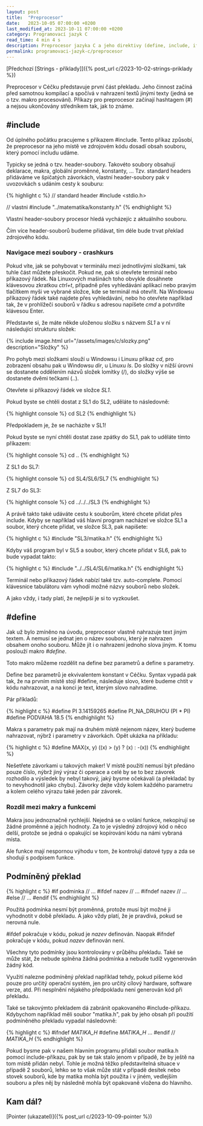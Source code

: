 ```yaml
---
layout: post
title:  "Preprocesor"
date:   2023-10-05 07:00:00 +0200
last_modified_at: 2023-10-11 07:00:00 +0200
category: Programovací jazyk C
read_time: 4 min 4 s
description: Preprocesor jazyka C a jeho direktivy (define, include, if).
permalink: programovaci-jazyk-c/preprocesor
---
```


[Předchozí [Strings - příklady]]({% post_url c/2023-10-02-strings-priklady %})

Preprocesor v Céčku představuje první část překladu. Jeho činnost začíná před samotnou kompilací a spočívá v nahrazení textů jinými texty (jedná se o tzv. makro procesování). Příkazy pro preprocesor začínají hashtagem (#) a nejsou ukončovány středníkem tak, jak to známe.

## #include

Od úplného počátku pracujeme s příkazem #include. Tento příkaz způsobí, že preprocesor na jeho místě ve zdrojovém kódu dosadí obsah souboru, který pomocí includu udáme.

Typicky se jedná o tzv. header-soubory. Takovéto soubory obsahují deklarace, makra, globální proměnné, konstanty, ... Tzv. standard headers přidáváme ve špičatých závorkách, vlastní header-soubory pak v uvozovkách s udáním cesty k souburu:

{% highlight c %}
// standard header
#include <stdio.h>

// vlastni
#include "../matematika/konstanty.h"
{% endhighlight %}

Vlastní header-soubory procesor hledá vycházejíc z aktuálního souboru.

Čím více header-souborů budeme přidávat, tím déle bude trvat překlad zdrojového kódu.

### Navigace mezi soubory - crashkurs

Pokud víte, jak se pohybovat v terminálu mezi jednotlivými složkami, tak tuhle část můžete přeskočit. Pokud ne, pak si otevřete terminál nebo příkazový řádek. Na Linuxových mašinách toho obvykle dosáhnete klávesovou zkratkou *ctrl+t*, případně přes vyhledávání aplikací nebo pravým tlačítkem myši ve vybrané složce, kde se terminál má otevřít. Na Windowsu příkazový řádek také najdete přes vyhledávání, nebo ho otevřete například tak, že v prohlížeči souborů v řádku s adresou napíšete *cmd* a potvrdíte klávesou Enter.

Představte si, že máte někde uloženou složku s názvem *SL1* a v ní následující strukturu složek:

{% include image.html url="/assets/images/c/slozky.png" description="Složky" %}

Pro pohyb mezi složkami slouží u Windowsu i Linuxu příkaz *cd*, pro zobrazení obsahu pak u Windowsu *dir*, u Linuxu *ls*. Do složky v nižší úrovni se dostanete oddělením názvů složek lomítky (/), do složky výše se dostanete dvěmi tečkami (..).

Otevřete si příkazový řádek ve složce *SL1*.

Pokud byste se chtěli dostat z SL1 do SL2, uděláte to následovně:

{% highlight console %}
cd SL2
{% endhighlight %}

Předpokladem je, že se nacházíte v SL1!

Pokud byste se nyní chtěli dostat zase zpátky do SL1, pak to uděláte tímto příkazem:

{% highlight console %}
cd ..
{% endhighlight %}

Z SL1 do SL7:

{% highlight console %}
cd SL4/SL6/SL7
{% endhighlight %}

Z SL7 do SL3:

{% highlight console %}
cd ../../../SL3
{% endhighlight %}

A právě takto také udáváte cestu k souborům, které chcete přidat přes include. Kdyby se například váš hlavní program nacházel ve složce SL1 a soubor, který chcete přidat, ve složce SL3, pak napíšete:

{% highlight c %}
#include "SL3/matika.h"
{% endhighlight %}

Kdyby váš program byl v SL5 a soubor, který chcete přidat v SL6, pak to bude vypadat takto:

{% highlight c %}
#include "../../SL4/SL6/matika.h"
{% endhighlight %}

Terminál nebo příkazový řádek nabízí také tzv. auto-complete. Pomocí klávesnice tabulátoru vám vyhodí možné názvy souborů nebo složek.

A jako vždy, i tady platí, že nejlepší je si to vyzkoušet.

## #define

Jak už bylo zmíněno na úvodu, preprocesor vlastně nahrazuje text jiným textem. A nemusí se jednat jen o název souboru, který je nahrazen obsahem onoho souboru. Může jít i o nahrazení jednoho slova jiným. K tomu poslouží makro *#define*.

Toto makro můžeme rozdělit na define bez parametrů a define s parametry.

Define bez parametrů je ekvivalentem konstant v Céčku. Syntax vypadá pak tak, že na prvním místě stojí #define, následuje slovo, které budeme chtít v kódu nahrazovat, a na konci je text, kterým slovo nahradíme.

Pár příkladů:

{% highlight c %}
#define PI 3.14159265
#define PI_NA_DRUHOU (PI * PI)
#define PODVAHA 18.5
{% endhighlight %}

Makra s parametry pak mají na druhém místě nejenom název, který budeme nahrazovat, nýbrž i parametry v závorkách. Opět ukázka na příkladu:

{% highlight c %}
#define MAX(x, y) ((x) > (y) ? (x) : -(x))
{% endhighlight %}

Nešetřete závorkami u takových maker! V místě použití nemusí být předáno pouze číslo, nýbrž jiný výraz či operace a celé by se to bez závorek rozhodilo a výsledek by nebyl takový, jaký bysme očekávali (a překladač by to nevyhodnotil jako chybu). Závorky dejte vždy kolem každého parametru a kolem celého výrazu také jeden pár závorek.

### Rozdíl mezi makry a funkcemi

Makra jsou jednoznačně rychlejší. Nejedná se o volání funkce, nekopírují se žádné proměnné a jejich hodnoty. Za to je výsledný zdrojový kód o něco delší, protože se jedná o opakující se kopírování kódu na námi vybraná místa.

Ale funkce mají nespornou výhodu v tom, že kontrolují datové typy a zda se shodují s podpisem funkce.

## Podmíněný překlad

{% highlight c %}
#if podminka
// ...
#ifdef nazev
// ...
#ifndef nazev
// ...
#else
// ...
#endif
{% endhighlight %}

Použitá podmínka nesmí být proměnná, protože musí být možné ji vyhodnotit v době překladu. A jako vždy platí, že je pravdivá, pokud se nerovná nule.

#ifdef pokračuje v kódu, pokud je *nazev* definován. Naopak #ifndef pokračuje v kódu, pokud *nazev* definován není.

Všechny tyto podmínky jsou kontrolovány v průběhu překladu. Také se může stát, že nebude splněna žádná podmínka a nebude tudíž vygenerován žádný kód.

Využití nalezne podmíněný překlad například tehdy, pokud píšeme kód pouze pro určitý operační systém, jen pro určitý cílový hardware, software verze, atd. Při nesplnění nějakého předpokladu není generován kód při překladu. 

Také se takovýmto překladem dá zabránit opakovaného #include-příkazu. Kdybychom například měli soubor "matika.h", pak by jeho obsah při použití podmíněného překladu vypadal následovně:

{% highlight c %}
#ifndef _MATIKA_H_
#define _MATIKA_H_
...
#endif // _MATIKA_H_
{% endhighlight %}

Pokud bysme pak v našem hlavním programu přidali soubor matika.h pomocí include-příkazu, pak by se tak stalo jenom v případě, že by ještě na tom místě přidán nebyl. Tohle je možná těžko představitelná situace v případě 2 souborů, lehko se to však může stát v případě desítek nebo stovek souborů, kde by matika mohla být použita i v jiném, vedlejším souboru a přes něj by následně mohla být opakovaně vložena do hlavního.

## Kam dál?

[Pointer (ukazatel)]({% post_url c/2023-10-09-pointer %})
